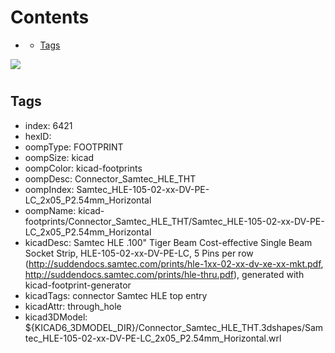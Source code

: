 



Contents
========

* [](#)
	* [Tags](#tags)
  
![][im]
# 

## Tags

- index: 6421
- hexID: 
- oompType: FOOTPRINT
- oompSize: kicad
- oompColor: kicad-footprints
- oompDesc: Connector_Samtec_HLE_THT
- oompIndex: Samtec_HLE-105-02-xx-DV-PE-LC_2x05_P2.54mm_Horizontal
- oompName: kicad-footprints/Connector_Samtec_HLE_THT/Samtec_HLE-105-02-xx-DV-PE-LC_2x05_P2.54mm_Horizontal
- kicadDesc: Samtec HLE .100" Tiger Beam Cost-effective Single Beam Socket Strip, HLE-105-02-xx-DV-PE-LC, 5 Pins per row (http://suddendocs.samtec.com/prints/hle-1xx-02-xx-dv-xe-xx-mkt.pdf, http://suddendocs.samtec.com/prints/hle-thru.pdf), generated with kicad-footprint-generator
- kicadTags: connector Samtec HLE top entry
- kicadAttr: through_hole
- kicad3DModel: ${KICAD6_3DMODEL_DIR}/Connector_Samtec_HLE_THT.3dshapes/Samtec_HLE-105-02-xx-DV-PE-LC_2x05_P2.54mm_Horizontal.wrl



[im]: image.png
